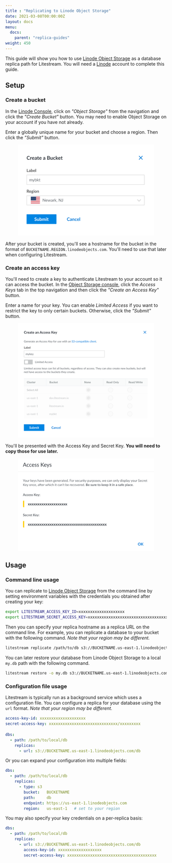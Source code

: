 ```yaml
---
title : "Replicating to Linode Object Storage"
date: 2021-03-08T00:00:00Z
layout: docs
menu:
  docs:
    parent: "replica-guides"
weight: 450
---
```


This guide will show you how to use [Linode Object Storage][object-storage] as a
database replica path for Litestream. You will need a [Linode][linode] account
to complete this guide.


## Setup

### Create a bucket

In the [Linode Console][console], click on _"Object Storage"_ from the navigation
and click the _"Create Bucket"_ button. You may need to enable Object Storage
on your account if you have not already.

Enter a globally unique name for your bucket and choose a region. Then click the
_"Submit"_ button.

<figure>
	<img src="bucket_0.png" alt="Screenshot of Linode create bucket UI">
</figure>

After your bucket is created, you'll see a hostname for the bucket in the format
of `BUCKETNAME.REGION.linodeobjects.com`. You'll need to use that later when
configuring Litestream.


### Create an access key

You'll need to create a key to authenticate Litestream to your account so it can
access the bucket. In the [Object Storage
console](https://cloud.linode.com/object-storage), click the _Access Keys_ tab
in the top navigation and then click the _"Create an Access Key"_ button.

Enter a name for your key. You can enable _Limited Access_ if you want to
restrict the key to only certain buckets. Otherwise, click the _"Submit"_ 
button.

<figure>
    <img src="key_0.png" alt="Screenshot of Linode access key creation UI">
</figure>

You'll be presented with the Access Key and Secret Key. **You will need to copy
those for use later.**

<figure>
    <img src="key_1.png" alt="Screenshot of Linode access key and secret key after creation">
</figure>



## Usage

### Command line usage

You can replicate to [Linode Object Storage][object-storage] from the command
line by setting environment variables with the credentials you obtained after
creating your key:

```sh
export LITESTREAM_ACCESS_KEY_ID=xxxxxxxxxxxxxxxxxxxx
export LITESTREAM_SECRET_ACCESS_KEY=xxxxxxxxxxxxxxxxxxxxxxxxxxxxxxxxxxxxxxxx
```

Then you can specify your replica hostname as a replica URL on the command line.
For example, you can replicate a database to your bucket with the following
command. _Note that your region may be different._

```sh
litestream replicate /path/to/db s3://BUCKETNAME.us-east-1.linodeobjects.com/db
```

You can later restore your database from Linode Object Storage to a local `my.db`
path with the following command.

```sh
litestream restore -o my.db s3://BUCKETNAME.us-east-1.linodeobjects.com/db
```

### Configuration file usage

Litestream is typically run as a background service which uses a configuration
file. You can configure a replica for your database using the `url` format.
_Note that your region may be different._

```yaml
access-key-id: xxxxxxxxxxxxxxxxxxxx
secret-access-key: xxxxxxxxxxxxxxxxxxxxxxxxxxxxxx/xxxxxxxxx

dbs:
  - path: /path/to/local/db
    replicas:
      - url: s3://BUCKETNAME.us-east-1.linodeobjects.com/db
```

Or you can expand your configuration into multiple fields:

```yaml
dbs:
  - path: /path/to/local/db
    replicas:
      - type: s3
        bucket:   BUCKETNAME
        path:     db
        endpoint: https://us-east-1.linodeobjects.com
        region:   us-east-1   # set to your region
```

You may also specify your key credentials on a per-replica basis:

```yaml
dbs:
  - path: /path/to/local/db
    replicas:
      - url: s3://BUCKETNAME.us-east-1.linodeobjects.com/db
        access-key-id: xxxxxxxxxxxxxxxxxxx
        secret-access-key: xxxxxxxxxxxxxxxxxxxxxxxxxxxxxxxxxxxxxxx
```


[object-storage]: https://www.linode.com/products/object-storage/
[linode]: https://www.linode.com/
[console]: https://cloud.linode.com/
